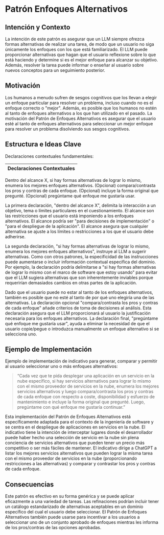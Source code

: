 # Patrón Enfoques Alternativos

## Intención y Contexto

La intención de este patrón es asegurar que un LLM siempre ofrezca formas alternativas de realizar una tarea, de modo que un usuario no siga únicamente los enfoques con los que está familiarizado. El LLM puede proporcionar alternativas que hagan que el usuario reflexione sobre lo que está haciendo y determine si es el mejor enfoque para alcanzar su objetivo. Además, resolver la tarea puede informar o enseñar al usuario sobre nuevos conceptos para un seguimiento posterior.

## Motivación

Los humanos a menudo sufren de sesgos cognitivos que los llevan a elegir un enfoque particular para resolver un problema, incluso cuando no es el enfoque correcto o "mejor". Además, es posible que los humanos no estén al tanto de enfoques alternativos a los que han utilizado en el pasado. La motivación del Patrón de Enfoques Alternativos es asegurar que el usuario esté al tanto de enfoques alternativos para seleccionar un mejor enfoque para resolver un problema disolviendo sus sesgos cognitivos.

## Estructura e Ideas Clave

Declaraciones contextuales fundamentales:

|Declaraciones Contextuales
|-|
Dentro del alcance X, si hay formas alternativas de lograr lo mismo, enumera los mejores enfoques alternativos.
(Opcional) compara/contrasta los pros y contras de cada enfoque.
(Opcional) incluye la forma original que pregunté.
(Opcional) pregúntame qué enfoque me gustaría usar.

La primera declaración, "dentro del alcance X", delimita la interacción a un objetivo, tema o límites particulares en el cuestionamiento. El alcance son las restricciones que el usuario está imponiendo a los enfoques alternativos. El alcance podría ser "para decisiones de implementación" o "para el despliegue de la aplicación". El alcance asegura que cualquier alternativa se ajuste a los límites o restricciones a los que el usuario debe adherirse.

La segunda declaración, "si hay formas alternativas de lograr lo mismo, enumera los mejores enfoques alternativos", instruye al LLM a sugerir alternativas. Como con otros patrones, la especificidad de las instrucciones puede aumentarse o incluir información contextual específica del dominio. Por ejemplo, la declaración podría delimitarse a "si hay formas alternativas de lograr lo mismo con el marco de software que estoy usando" para evitar que el LLM sugiera alternativas que son inherentemente inviables porque requerirían demasiados cambios en otras partes de la aplicación.

Dado que el usuario puede no estar al tanto de los enfoques alternativos, también es posible que no esté al tanto de por qué uno elegiría una de las alternativas. La declaración opcional "compara/contrasta los pros y contras de cada enfoque" añade criterios de toma de decisiones al análisis. Esta declaración asegura que el LLM proporcionará al usuario la justificación necesaria para los enfoques alternativos. La declaración final, "pregúntame qué enfoque me gustaría usar", ayuda a eliminar la necesidad de que el usuario copie/pegue o introduzca manualmente un enfoque alternativo si se selecciona uno.

## Ejemplo de Implementación

Ejemplo de implementación de indicativo para generar, comparar y permitir al usuario seleccionar uno o más enfoques alternativos:

> “Cada vez que te pida desplegar una aplicación en un servicio en la nube específico, si hay servicios alternativos para lograr lo mismo con el mismo proveedor de servicios en la nube, enumera los mejores servicios alternativos y luego compara/contrasta los pros y contras de cada enfoque con respecto a coste, disponibilidad y esfuerzo de mantenimiento e incluye la forma original que pregunté. Luego, pregúntame con qué enfoque me gustaría continuar.”

Esta implementación del Patrón de Enfoques Alternativos está específicamente adaptada para el contexto de la ingeniería de software y se centra en el despliegue de aplicaciones en servicios en la nube. El indicativo tiene la intención de interceptar lugares donde el desarrollador puede haber hecho una selección de servicio en la nube sin plena conciencia de servicios alternativos que pueden tener un precio más competitivo o ser más fáciles de mantener. El indicativo dirige a ChatGPT a listar los mejores servicios alternativos que pueden lograr la misma tarea con el mismo proveedor de servicios en la nube (proporcionando restricciones a las alternativas) y comparar y contrastar los pros y contras de cada enfoque.

## Consecuencias

Este patrón es efectivo en su forma genérica y se puede aplicar eficazmente a una variedad de tareas. Las refinaciones podrían incluir tener un catálogo estandarizado de alternativas aceptables en un dominio específico del cual el usuario debe seleccionar. El Patrón de Enfoques Alternativos también puede usarse para incentivar a los usuarios a seleccionar uno de un conjunto aprobado de enfoques mientras les informa de los pros/contras de las opciones aprobadas.
